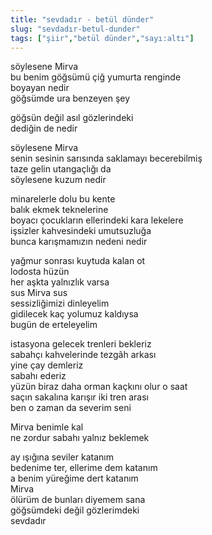 ```yaml
---
title: "sevdadır - betül dünder"
slug: "sevdadır-betul-dunder"
tags: ["şiir","betül dünder","sayı:altı"]
---
```


söylesene Mirva  
bu benim göğsümü çiğ yumurta renginde  
boyayan nedir  
göğsümde ura benzeyen şey

göğsün değil asıl gözlerindeki  
dediğin de nedir

söylesene Mirva  
senin sesinin sarısında saklamayı becerebilmiş  
taze gelin utangaçlığı da  
söylesene kuzum nedir

minarelerle dolu bu kente  
balık ekmek teknelerine  
boyacı çocukların ellerindeki kara lekelere  
işsizler kahvesindeki umutsuzluğa  
bunca karışmamızın nedeni nedir

yağmur sonrası kuytuda kalan ot  
lodosta hüzün  
her aşkta yalnızlık varsa  
sus Mirva sus  
sessizliğimizi dinleyelim  
gidilecek kaç yolumuz kaldıysa  
bugün de erteleyelim

istasyona gelecek trenleri bekleriz  
sabahçı kahvelerinde tezgâh arkası  
yine çay demleriz  
sabahı ederiz  
yüzün biraz daha orman kaçkını olur o saat  
saçın sakalına karışır iki tren arası  
ben o zaman da severim seni

Mirva benimle kal  
ne zordur sabahı yalnız beklemek

ay ışığına seviler katanım  
bedenime ter, ellerime dem katanım  
a benim yüreğime dert katanım  
Mirva  
ölürüm de bunları diyemem sana  
göğsümdeki değil gözlerimdeki  
sevdadır

